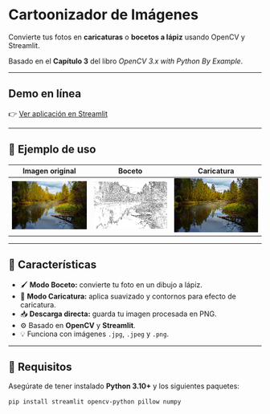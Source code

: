 # Cartoonizador de Imágenes

Convierte tus fotos en **caricaturas** o **bocetos a lápiz** usando OpenCV y Streamlit.

Basado en el **Capítulo 3** del libro *OpenCV 3.x with Python By Example*.

---

## Demo en línea
👉 [Ver aplicación en Streamlit](https://photofilter-ifykbedeqtcyhbqfwe5mop.streamlit.app)  

---

## 📸 Ejemplo de uso

| Imagen original | Boceto | Caricatura |
|------------------|---------|-------------|
| ![original](imagenes/paisaje.jpg) | ![boceto](imagenes/boceto.png) | ![caricatura](imagenes/caricatura.png) |

---

## 🧩 Características

- 🖌️ **Modo Boceto:** convierte tu foto en un dibujo a lápiz.  
- 🎨 **Modo Caricatura:** aplica suavizado y contornos para efecto de caricatura.  
- 📥 **Descarga directa:** guarda tu imagen procesada en PNG.  
- ⚙️ Basado en **OpenCV** y **Streamlit**.  
- 💡 Funciona con imágenes `.jpg`, `.jpeg` y `.png`.

---

## 🧰 Requisitos

Asegúrate de tener instalado **Python 3.10+** y los siguientes paquetes:

```bash
pip install streamlit opencv-python pillow numpy
